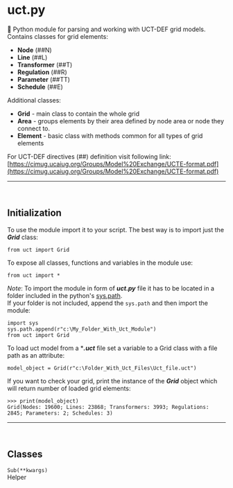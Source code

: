 # uct.py
:raised_hands:
Python module for parsing and working with UCT-DEF grid models. Contains classes for grid elements:
* **Node** (##N)
* **Line** (##L)
* **Transformer** (##T)
* **Regulation** (##R)
* **Parameter** (##TT)
* **Schedule** (##E)

Additional classes:
* **Grid** - main class to contain the whole grid
* **Area** - groups elements by their area defined by node area or node they connect to.  
* **Element** - basic class with methods common for all types of grid elements

For UCT-DEF directives (##) definition visit following link:\
[https://cimug.ucaiug.org/Groups/Model%20Exchange/UCTE-format.pdf](https://cimug.ucaiug.org/Groups/Model%20Exchange/UCTE-format.pdf)

---
<br/>

## Initialization
To use the module import it to your script. The best way is to import just the ***Grid*** class:
```
from uct import Grid
```

To expose all classes, functions and variables in the module use:
```
from uct import *
```
*Note*: To import the module in form of ***uct.py*** file it has to be located in a folder included in the python's [sys.path](https://docs.python.org/3/library/sys.html).\
If your folder is not included, append the `sys.path` and then import the module:
```
import sys
sys.path.append(r"c:\My_Folder_With_Uct_Module")
from uct import Grid
```
To load uct model from a ****.uct*** file set a variable to a Grid class with a file path as an attribute:
```
model_object = Grid(r"c:\Folder_With_Uct_Files\Uct_file.uct")
```
If you want to check your grid, print the instance of the ***Grid*** object which will return number of loaded grid elements:
```
>>> print(model_object)
Grid(Nodes: 19600; Lines: 23868; Transformers: 3993; Regulations: 2845; Parameters: 2; Schedules: 3)
```
---
<br/>

## Classes

`Sub(**kwargs)`\
Helper

